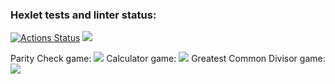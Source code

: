 ### Hexlet tests and linter status:
[![Actions Status](https://github.com/Elenlith/python-project-lvl1/workflows/hexlet-check/badge.svg)](https://github.com/Elenlith/python-project-lvl1/actions)
<a href="https://codeclimate.com/github/Elenlith/python-project-lvl1/maintainability"><img src="https://api.codeclimate.com/v1/badges/70e35268de92ee07343e/maintainability" /></a>

Parity Check game:
<a href="https://asciinema.org/a/n0BmPfkqR492vltWglWersLUw" target="_blank"><img src="https://asciinema.org/a/n0BmPfkqR492vltWglWersLUw.svg" /></a>
Calculator game: 
<a href="https://asciinema.org/a/Yf3fhJHXU3GS0YFnAA2r3kbHq" target="_blank"><img src="https://asciinema.org/a/Yf3fhJHXU3GS0YFnAA2r3kbHq.svg" /></a>
Greatest Common Divisor game:
<a href="https://asciinema.org/a/BlN0KiZkRDdYziZwn9QFr8Kep" target="_blank"><img src="https://asciinema.org/a/BlN0KiZkRDdYziZwn9QFr8Kep.svg" /></a>
